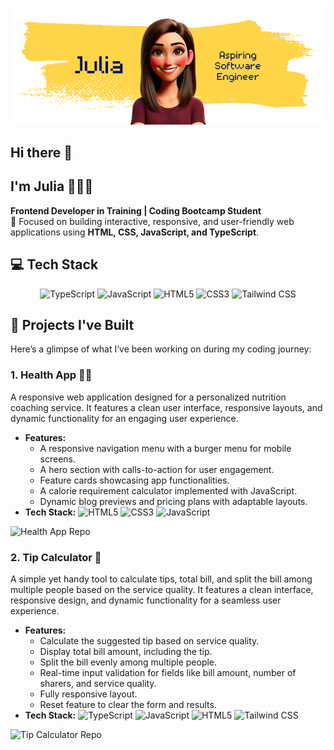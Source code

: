 ![Banner](./img/Julia_Banner.png)

## Hi there 👋

## I'm Julia 👩🏻‍💻

**Frontend Developer in Training | Coding Bootcamp Student**  
🌱 Focused on building interactive, responsive, and user-friendly web applications using **HTML, CSS, JavaScript, and TypeScript**.

## 💻 Tech Stack

<p align="center">
 <img src="https://img.shields.io/badge/TypeScript-007ACC?style=for-the-badge&logo=typescript&logoColor=white" alt="TypeScript" />
  <img src="https://img.shields.io/badge/JavaScript-323330?style=for-the-badge&logo=javascript&logoColor=F7DF1E" alt="JavaScript" />
  <img src="https://img.shields.io/badge/HTML5-E34F26?style=for-the-badge&logo=html5&logoColor=white" alt="HTML5" />
  <img src="https://img.shields.io/badge/CSS3-1572B6?style=for-the-badge&logo=css3&logoColor=white" alt="CSS3" />
  <img src="https://img.shields.io/badge/Tailwind_CSS-38B2AC?style=for-the-badge&logo=tailwind-css&logoColor=white" alt="Tailwind CSS"/>

</p>

## 🌟 Projects I've Built

Here’s a glimpse of what I’ve been working on during my coding journey:

### **1. Health App 🥗💪**

A responsive web application designed for a personalized nutrition coaching service. It features a clean user interface, responsive layouts, and dynamic functionality for an engaging user experience.

- **Features:**
  - A responsive navigation menu with a burger menu for mobile screens.
  - A hero section with calls-to-action for user engagement.
  - Feature cards showcasing app functionalities.
  - A calorie requirement calculator implemented with JavaScript.
  - Dynamic blog previews and pricing plans with adaptable layouts.
- **Tech Stack:**
  <img src="https://img.shields.io/badge/HTML5-E34F26?style=for-the-badge&logo=html5&logoColor=white" alt="HTML5" />
  <img src="https://img.shields.io/badge/CSS3-1572B6?style=for-the-badge&logo=css3&logoColor=white" alt="CSS3" />
  <img src="https://img.shields.io/badge/JavaScript-323330?style=for-the-badge&logo=javascript&logoColor=F7DF1E" alt="JavaScript" />

<a href="https://github.com/jutuli/Day21-22-FinalProject-HealthApp" target="_blank" style="text-decoration:none;">
<img src="https://img.shields.io/badge/Explore-Repo-%2312100E?style=for-the-badge&logo=github&logoColor=white" alt="Health App Repo" />
</a>

### **2. Tip Calculator 💸**

A simple yet handy tool to calculate tips, total bill, and split the bill among multiple people based on the service quality. It features a clean interface, responsive design, and dynamic functionality for a seamless user experience.

- **Features:**
  - Calculate the suggested tip based on service quality.
  - Display total bill amount, including the tip.
  - Split the bill evenly among multiple people.
  - Real-time input validation for fields like bill amount, number of sharers, and service quality.
  - Fully responsive layout.
  - Reset feature to clear the form and results.
- **Tech Stack:**
  <img src="https://img.shields.io/badge/TypeScript-007ACC?style=for-the-badge&logo=typescript&logoColor=white" alt="TypeScript" />
  <img src="https://img.shields.io/badge/JavaScript-323330?style=for-the-badge&logo=javascript&logoColor=F7DF1E" alt="JavaScript" />
  <img src="https://img.shields.io/badge/HTML5-E34F26?style=for-the-badge&logo=html5&logoColor=white" alt="HTML5" />
  <img src="https://img.shields.io/badge/Tailwind_CSS-38B2AC?style=for-the-badge&logo=tailwind-css&logoColor=white" alt="Tailwind CSS"/>

<a href="https://github.com/jutuli/TipCalculator" target="_blank" style="text-decoration:none;">
    <img src="https://img.shields.io/badge/Explore-Repo-%2312100E?style=for-the-badge&logo=github&logoColor=white" alt="Tip Calculator Repo" />
  </a>
